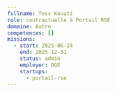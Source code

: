 ```yaml
---
fullname: Tess Kouati
role: contractuelle à Portail RSE
domaine: Autre
competences: []
missions:
  - start: 2025-06-24
    end: 2025-12-31
    status: admin
    employer: DGE
    startups:
      - portail-rse
---
```

